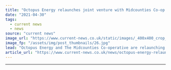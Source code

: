 ```yaml
---
title: "Octopus Energy relaunches joint venture with Midcounties Co-op as Younity"
date: "2021-04-30"
tags: 
  - current news
  - news
source: "current news"
image_url: "https://www.current-news.co.uk/static/images/_400x400_crop_center-center/Octopus_and_Co-op_-_4_small-image-Octopus.jpg"
image_fp: "/assets/img/post_thumbnails/26.jpg"
lead: "​Octopus Energy and The Midcounties Co-operative are relaunching their community energy joint venture as Younity."
article_url: "https://www.current-news.co.uk/news/octopus-energy-relaunches-joint-venture-with-midcounties-co-op-as-younity?utm_source=rss-feeds&utm_medium=rss&utm_campaign=rss"
---
```


---
